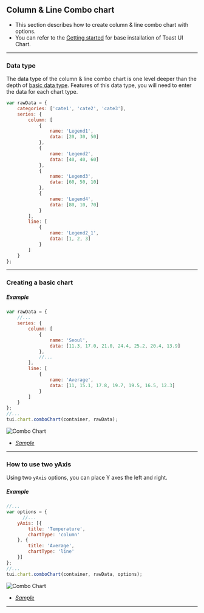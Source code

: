 ## Column & Line Combo chart
* This section describes how to create column & line combo chart with options.
* You can refer to the [Getting started](getting-started.md) for base installation of Toast UI Chart.

***

### Data type

The data type of the column & line combo chart is one level deeper than the depth of [basic data type](chart-types-bar,column.md#basic-data-type).
Features of this data type, you will need to enter the data for each chart type.


```javascript
var rawData = {
    categories: ['cate1', 'cate2', 'cate3'],
    series: {
        column: [
            {
                name: 'Legend1',
                data: [20, 30, 50]
            },
            {
                name: 'Legend2',
                data: [40, 40, 60]
            },
            {
                name: 'Legend3',
                data: [60, 50, 10]
            },
            {
                name: 'Legend4',
                data: [80, 10, 70]
            }
        ],
        line: [
            {
                name: 'Legend2_1',
                data: [1, 2, 3]
            }
        ]
    }
};
```

***

### Creating a basic chart

##### Example

```javascript
var rawData = {
    //...
    series: {
        column: [
            {
                name: 'Seoul',
                data: [11.3, 17.0, 21.0, 24.4, 25.2, 20.4, 13.9]
            },
            //...
        ],
        line: [
            {
                name: 'Average',
                data: [11, 15.1, 17.8, 19.7, 19.5, 16.5, 12.3]
            }
        ]
    }
};
//...
tui.chart.comboChart(container, rawData);
```
![Combo Chart](https://user-images.githubusercontent.com/35218826/36882465-6ed86e80-1e17-11e8-936e-709e677a6345.png)

* _[Sample](https://nhnent.github.io/tui.chart/latest/tutorial-example08-01-combo-chart-column-and-line.html)_

***

### How to use two yAxis

Using two `yAxis` options, you can place Y axes the left and right.

##### Example

```javascript
//...
var options = {
      //...
    yAxis: [{
        title: 'Temperature',
        chartType: 'column'
    }, {
        title: 'Average',
        chartType: 'line'
    }]
};
//...
tui.chart.comboChart(container, rawData, options);
```
![Combo Chart](https://user-images.githubusercontent.com/35218826/36882468-7288df56-1e17-11e8-8ea1-cf66f7657884.png)

* _[Sample](https://nhnent.github.io/tui.chart/latest/tutorial-example08-01-combo-chart-column-and-line.html)_

***
